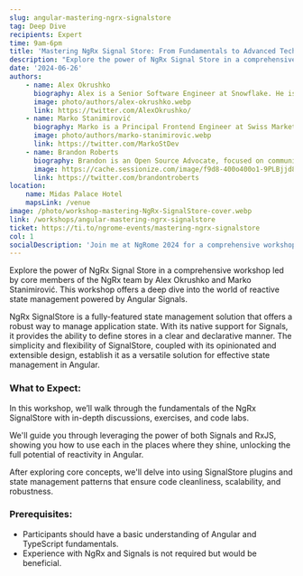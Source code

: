 ```yaml
---
slug: angular-mastering-ngrx-signalstore
tag: Deep Dive
recipients: Expert
time: 9am-6pm
title: 'Mastering NgRx Signal Store: From Fundamentals to Advanced Techniques'
description: "Explore the power of NgRx Signal Store in a comprehensive workshop led by core members of the NgRx team by Alex Okrushko, Marko Stanimirović and Brandon Roberts. This workshop offers a deep dive into the world of reactive state management powered by Angular Signals. NgRx SignalStore is a fully-featured state management solution that offers a robust way to manage application state. With its native support for Signals, it provides the ability to define stores in a clear and declarative manner. The simplicity and flexibility of SignalStore, coupled with its opinionated and extensible design, establish it as a versatile solution for effective state management in Angular."
date: '2024-06-26'
authors: 
    - name: Alex Okrushko
      biography: Alex is a Senior Software Engineer at Snowflake. He is part of the NgRx team, GDE in Angular, Angular Toronto organizer, and co-organizer of the official Angular Discord. In his free time, he loves to learn & share knowledge, provides NgRx workshops and helps with ts.dev/style - the TypeScript style guide.
      image: photo/authors/alex-okrushko.webp
      link: https://twitter.com/AlexOkrushko/
    - name: Marko Stanimirović
      biography: Marko is a Principal Frontend Engineer at Swiss Marketplace Group. He is also a core member of the NgRx and AnalogJS teams, a Google Developer Expert in Angular, and an organizer of the Angular Belgrade group. Marko actively contributes to open-source software, shares knowledge through technical articles and talks, and enjoys playing the guitar. He holds a Master of Science in Software Engineering from the University of Belgrade.
      image: photo/authors/marko-stanimirovic.webp
      link: https://twitter.com/MarkoStDev
    - name: Brandon Roberts
      biography: Brandon is an Open Source Advocate, focused on community engagement, content creation, and collaboration. He enjoys learning new things, helping other developers be successful, speaking at conferences, and contributing to open source. He is a GDE, technical writer, and a maintainer of the NgRx project, and creator of AnalogJS.
      image: https://cache.sessionize.com/image/f9d8-400o400o1-9PLBjjd84cKbTHVy9wQnvt.jpeg
      link: https://twitter.com/brandontroberts
location: 
    name: Midas Palace Hotel
    mapsLink: /venue
image: /photo/workshop-mastering-NgRx-SignalStore-cover.webp
link: /workshops/angular-mastering-ngrx-signalstore
ticket: https://ti.to/ngrome-events/mastering-ngrx-signalstore
col: 1
socialDescription: 'Join me at NgRome 2024 for a comprehensive workshop on mastering NgRx Signal Store! Led by NgRx core members Alex Okrushko & Marko Stanimirović, this session offers in-depth insights into reactive state management with Angular Signals. Secure your spot now! #NgRome #NgRx #Workshop'
---
```


Explore the power of NgRx Signal Store in a comprehensive workshop led by core members of the NgRx team by Alex Okrushko and Marko Stanimirović. This workshop offers a deep dive into the world of reactive state management powered by Angular Signals.

NgRx SignalStore is a fully-featured state management solution that offers a robust way to manage application state. With its native support for Signals, it provides the ability to define stores in a clear and declarative manner. The simplicity and flexibility of SignalStore, coupled with its opinionated and extensible design, establish it as a versatile solution for effective state management in Angular.

### What to Expect:
In this workshop, we’ll walk through the fundamentals of the NgRx SignalStore with in-depth discussions, exercises, and code labs. 
  
We'll guide you through leveraging the power of both Signals and RxJS, showing you how to use each in the places where they shine, unlocking the full potential of reactivity in Angular. 
  
After exploring core concepts, we'll delve into using SignalStore plugins and state management patterns that ensure code cleanliness, scalability, and robustness.

### Prerequisites:
- Participants should have a basic understanding of Angular and TypeScript fundamentals. 
- Experience with NgRx and Signals is not required but would be beneficial.